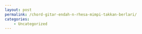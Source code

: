 ```yaml
---
layout: post
permalink: /chord-gitar-endah-n-rhesa-mimpi-takkan-berlari/
categories:
    - Uncategorized
---
```


